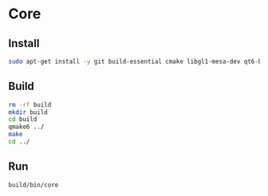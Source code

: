 # Core

## Install

```sh
sudo apt-get install -y git build-essential cmake libgl1-mesa-dev qt6-base-dev qt6-declarative-dev qt6-wayland liblinphone-dev
```

## Build

```sh
rm -rf build
mkdir build
cd build
qmake6 ../
make
cd ../
```

## Run

```sh
build/bin/core
```

